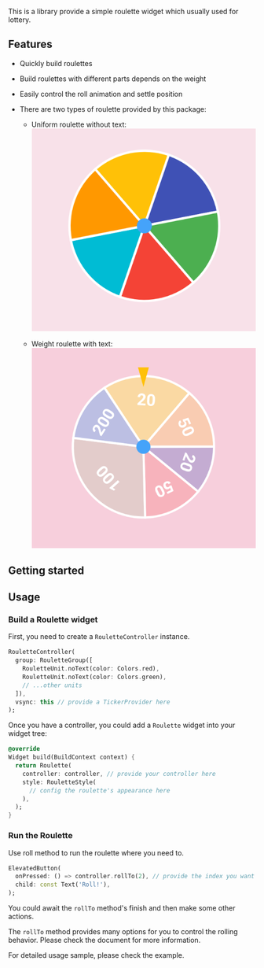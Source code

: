 This is a library provide a simple roulette widget which usually used for lottery.

## Features

* Quickly build roulettes
* Build roulettes with different parts depends on the weight
* Easily control the roll animation and settle position
* There are two types of roulette provided by this package:

  * Uniform roulette without text:
    ![Uniform with no text](./README.assets/uniform_no_text.png)

  * Weight roulette with text:
    ![Weight based with text](./README.assets/weight_based_with_text.png)

## Getting started

## Usage

### Build a Roulette widget

First, you need to create a `RouletteController` instance.

```dart
RouletteController(
  group: RouletteGroup([
    RouletteUnit.noText(color: Colors.red),
    RouletteUnit.noText(color: Colors.green),
    // ...other units
  ]),
  vsync: this // provide a TickerProvider here
);
```

Once you have a controller, you could add a `Roulette` widget into your widget tree:

```dart
@override
Widget build(BuildContext context) {
  return Roulette(
    controller: controller, // provide your controller here
    style: RouletteStyle(
      // config the roulette's appearance here
    ),
  );
}
```

### Run the Roulette

Use roll method to run the roulette where you need to.

```dart
ElevatedButton(
  onPressed: () => controller.rollTo(2), // provide the index you want to settle
  child: const Text('Roll!'),
);
```

You could await the `rollTo` method's finish and then make some other actions.

The `rollTo` method provides many options for you to control the rolling behavior. Please check the document for more information.

For detailed usage sample, please check the example.
